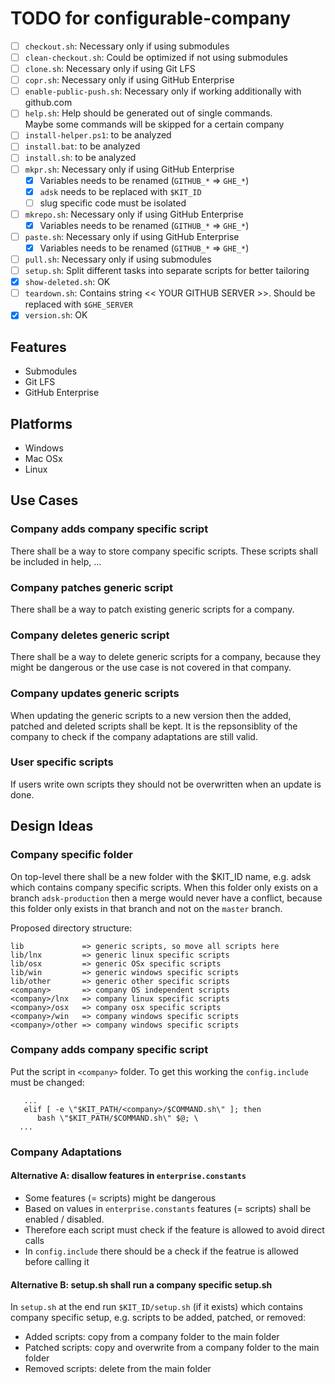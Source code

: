 # TODO for configurable-company

- [ ] `checkout.sh`: Necessary only if using submodules
- [ ] `clean-checkout.sh`: Could be optimized if not using submodules
- [ ] `clone.sh`: Necessary only if using Git LFS
- [ ] `copr.sh`: Necessary only if using GitHub Enterprise
- [ ] `enable-public-push.sh`: Necessary only if working additionally with github.com
- [ ] `help.sh`: Help should be generated out of single commands.  
  Maybe some commands will be skipped for a certain company
- [ ] `install-helper.ps1`: to be analyzed
- [ ] `install.bat`: to be analyzed
- [ ] `install.sh`: to be analyzed
- [ ] `mkpr.sh`: Necessary only if using GitHub Enterprise
  - [x] Variables needs to be renamed (`GITHUB_*` => `GHE_*`)
  - [x] `adsk` needs to be replaced with `$KIT_ID`
  - [ ] slug specific code must be isolated
- [ ] `mkrepo.sh`: Necessary only if using GitHub Enterprise
  - [x] Variables needs to be renamed (`GITHUB_*` => `GHE_*`)
- [ ] `paste.sh`: Necessary only if using GitHub Enterprise
  - [x] Variables needs to be renamed (`GITHUB_*` => `GHE_*`)
- [ ] `pull.sh`: Necessary only if using submodules
- [ ] `setup.sh`: Split different tasks into separate scripts for better tailoring
- [x] `show-deleted.sh`: OK
- [ ] `teardown.sh`: Contains string << YOUR GITHUB SERVER >>. Should be replaced with
  `$GHE_SERVER`
- [x] `version.sh`: OK

## Features
- Submodules
- Git LFS
- GitHub Enterprise

## Platforms
- Windows
- Mac OSx
- Linux

## Use Cases

### Company adds company specific script
There shall be a way to store company specific scripts. These scripts shall be
included in help, ...

### Company patches generic script
There shall be a way to patch existing generic scripts for a company.

### Company deletes generic script
There shall be a way to delete generic scripts for a company, because they might
be dangerous or the use case is not covered in that company.

### Company updates generic scripts
When updating the generic scripts to a new version then the added, patched and
deleted scripts shall be kept. It is the repsonsiblity of the company to check
if the company adaptations are still valid.

### User specific scripts
If users write own scripts they should not be overwritten when an update is done.

## Design Ideas

### Company specific folder
On top-level there shall be a new folder with the $KIT_ID name, e.g. adsk which
contains company specific scripts. When this folder only exists on a branch
`adsk-production` then a merge would never have a conflict, because this folder
only exists in that branch and not on the `master` branch.

Proposed directory structure:
```
lib             => generic scripts, so move all scripts here
lib/lnx         => generic linux specific scripts
lib/osx         => generic OSx specific scripts
lib/win         => generic windows specific scripts
lib/other       => generic other specific scripts
<company>       => company OS independent scripts
<company>/lnx   => company linux specific scripts
<company>/osx   => company osx specific scripts
<company>/win   => company windows specific scripts
<company>/other => company windows specific scripts
```

### Company adds company specific script
Put the script in `<company>` folder.
To get this working the `config.include` must be changed:
```shell
   ...
   elif [ -e \"$KIT_PATH/<company>/$COMMAND.sh\" ]; then
      bash \"$KIT_PATH/$COMMAND.sh\" $@; \
  ...
```
### Company Adaptations
#### Alternative A: disallow features in `enterprise.constants`
- Some features (= scripts) might be dangerous
- Based on values in `enterprise.constants` features (= scripts) shall be enabled
  / disabled.
- Therefore each script must check if the feature is allowed to avoid direct calls
- In `config.include` there should be a check if the featrue is allowed before
  calling it

#### Alternative B: setup.sh shall run a company specific setup.sh
In `setup.sh` at the end run `$KIT_ID/setup.sh` (if it exists) which contains
company specific setup, e.g. scripts to be added, patched, or removed:
- Added scripts: copy from a company folder to the main folder
- Patched scripts: copy and overwrite from a company folder to the main folder
- Removed scripts: delete from the main folder
